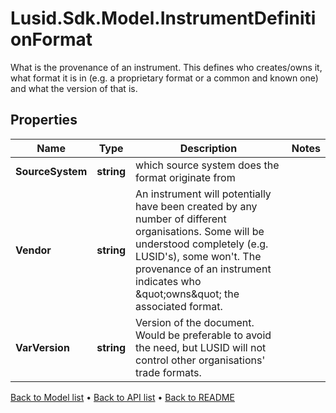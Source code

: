 # Lusid.Sdk.Model.InstrumentDefinitionFormat
What is the provenance of an instrument. This defines who creates/owns it, what format it is in (e.g. a proprietary format or a common and known one)              and what the version of that is.

## Properties

Name | Type | Description | Notes
------------ | ------------- | ------------- | -------------
**SourceSystem** | **string** | which source system does the format originate from | 
**Vendor** | **string** | An instrument will potentially have been created by any number of different organisations. Some will be understood completely (e.g. LUSID&#39;s), some won&#39;t.              The provenance of an instrument indicates who \&quot;owns\&quot; the associated format. | 
**VarVersion** | **string** | Version of the document. Would be preferable to avoid the need, but LUSID will not control other organisations&#39; trade formats. | 

[Back to Model list](../README.md#documentation-for-models) &#8226; [Back to API list](../README.md#documentation-for-api-endpoints) &#8226; [Back to README](../README.md)

